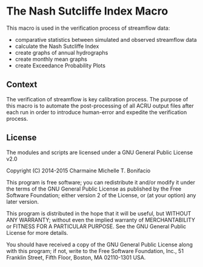 # The Nash Sutcliffe Index Macro

This macro is used in the verification process of streamflow data:

 - comparative statistics between simulated and observed streamflow data
 - calculate the Nash Sutcliffe Index
 - create graphs of annual hydrographs
 - create monthly mean graphs
 - create Exceedance Probability Plots

## Context
The verification of streamflow is key calibration process. The purpose of this macro is to automate the post-processing of all ACRU output files after each run in order to introduce human-error and expedite the verification process.

## License

The modules and scripts are licensed under a GNU General Public License v2.0

Copyright (C) 2014-2015 Charmaine Michelle T. Bonifacio

This program is free software; you can redistribute it and/or modify it under the terms of the GNU General Public License as published by the Free Software Foundation; either version 2 of the License, or (at your option) any later version.

This program is distributed in the hope that it will be useful, but WITHOUT ANY WARRANTY; without even the implied warranty of MERCHANTABILITY or FITNESS FOR A PARTICULAR PURPOSE. See the GNU General Public License for more details.

You should have received a copy of the GNU General Public License along with this program; if not, write to the Free Software Foundation, Inc., 51 Franklin Street, Fifth Floor, Boston, MA 02110-1301 USA.
